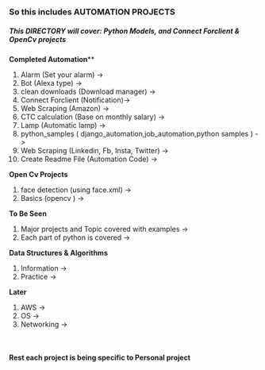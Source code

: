 ### So this includes AUTOMATION PROJECTS ### 

##### This DIRECTORY will cover: Python Models, and Connect Forclient & OpenCv projects


**Completed Automation****<br />
1. Alarm (Set your alarm) -> <br />
2. Bot (Alexa type) -> <br />
3. clean downloads (Download manager) -> <br />
4. Connect Forclient (Notification)-> <br />
5. Web Scraping (Amazon) -> <br />
6. CTC calculation (Base on monthly salary) -> <br />
7. Lamp  (Automatic lamp) -> <br />
8. python_samples ( django_automation,job_automation,python samples ) -> <br />
9. Web Scraping (Linkedin, Fb, Insta, Twitter) -> <br />
10. Create Readme File (Automation Code) -> <br />



**Open Cv Projects**<br />
1. face detection (using face.xml) -> <br />
2. Basics (opencv )  -> <br />



**To Be Seen** <br />
1. Major projects and Topic covered with examples  -> <br />
2. Each part of python is covered        -> <br />


**Data Structures & Algorithms** <br /> 
1. Information  -> <br />
2. Practice        -> <br />


**Later** <br /> 
1. AWS  -> <br />
2. OS         -> <br />
3. Networking         -> <br />

<br />

#### Rest each project is being specific to Personal project ####
